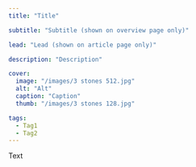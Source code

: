 ```yaml
---
title: "Title"

subtitle: "Subtitle (shown on overview page only)"

lead: "Lead (shown on article page only)"

description: "Description"

cover: 
  image: "/images/3 stones 512.jpg"
  alt: "Alt"
  caption: "Caption"
  thumb: "/images/3 stones 128.jpg"

tags: 
  - Tag1
  - Tag2
---
```

Text
